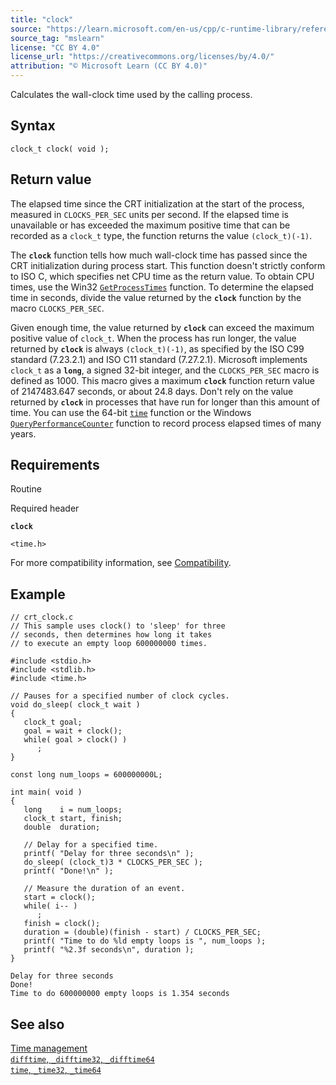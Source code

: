 ```yaml
---
title: "clock"
source: "https://learn.microsoft.com/en-us/cpp/c-runtime-library/reference/clock?view=msvc-170"
source_tag: "mslearn"
license: "CC BY 4.0"
license_url: "https://creativecommons.org/licenses/by/4.0/"
attribution: "© Microsoft Learn (CC BY 4.0)"
---
```

Calculates the wall-clock time used by the calling process.

## Syntax

```
clock_t clock( void );
```

## Return value

The elapsed time since the CRT initialization at the start of the process, measured in `CLOCKS_PER_SEC` units per second. If the elapsed time is unavailable or has exceeded the maximum positive time that can be recorded as a `clock_t` type, the function returns the value `(clock_t)(-1)`.

The **`clock`** function tells how much wall-clock time has passed since the CRT initialization during process start. This function doesn't strictly conform to ISO C, which specifies net CPU time as the return value. To obtain CPU times, use the Win32 [`GetProcessTimes`](https://learn.microsoft.com/en-us/windows/win32/api/processthreadsapi/nf-processthreadsapi-getprocesstimes) function. To determine the elapsed time in seconds, divide the value returned by the **`clock`** function by the macro `CLOCKS_PER_SEC`.

Given enough time, the value returned by **`clock`** can exceed the maximum positive value of `clock_t`. When the process has run longer, the value returned by **`clock`** is always `(clock_t)(-1)`, as specified by the ISO C99 standard (7.23.2.1) and ISO C11 standard (7.27.2.1). Microsoft implements `clock_t` as a **`long`**, a signed 32-bit integer, and the `CLOCKS_PER_SEC` macro is defined as 1000. This macro gives a maximum **`clock`** function return value of 2147483.647 seconds, or about 24.8 days. Don't rely on the value returned by **`clock`** in processes that have run for longer than this amount of time. You can use the 64-bit [`time`](https://learn.microsoft.com/en-us/cpp/c-runtime-library/reference/time-time32-time64?view=msvc-170) function or the Windows [`QueryPerformanceCounter`](https://learn.microsoft.com/en-us/windows/win32/api/profileapi/nf-profileapi-queryperformancecounter) function to record process elapsed times of many years.

## Requirements

Routine

Required header

**`clock`**

`<time.h>`

For more compatibility information, see [Compatibility](https://learn.microsoft.com/en-us/cpp/c-runtime-library/compatibility?view=msvc-170).

## Example

```
// crt_clock.c
// This sample uses clock() to 'sleep' for three
// seconds, then determines how long it takes
// to execute an empty loop 600000000 times.

#include <stdio.h>
#include <stdlib.h>
#include <time.h>

// Pauses for a specified number of clock cycles.
void do_sleep( clock_t wait )
{
   clock_t goal;
   goal = wait + clock();
   while( goal > clock() )
      ;
}

const long num_loops = 600000000L;

int main( void )
{
   long    i = num_loops;
   clock_t start, finish;
   double  duration;

   // Delay for a specified time.
   printf( "Delay for three seconds\n" );
   do_sleep( (clock_t)3 * CLOCKS_PER_SEC );
   printf( "Done!\n" );

   // Measure the duration of an event.
   start = clock();
   while( i-- )
      ;
   finish = clock();
   duration = (double)(finish - start) / CLOCKS_PER_SEC;
   printf( "Time to do %ld empty loops is ", num_loops );
   printf( "%2.3f seconds\n", duration );
}
```

```
Delay for three seconds
Done!
Time to do 600000000 empty loops is 1.354 seconds
```

## See also

[Time management](https://learn.microsoft.com/en-us/cpp/c-runtime-library/time-management?view=msvc-170)  
[`difftime`, `_difftime32`, `_difftime64`](https://learn.microsoft.com/en-us/cpp/c-runtime-library/reference/difftime-difftime32-difftime64?view=msvc-170)  
[`time`, `_time32`, `_time64`](https://learn.microsoft.com/en-us/cpp/c-runtime-library/reference/time-time32-time64?view=msvc-170)